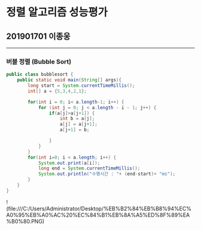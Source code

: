# 정렬 알고리즘 성능평가  

## 201901701 이종웅  

---  

### 버블 정렬 (Bubble Sort)  

```java
public class bubblesort {
    public static void main(String[] args){
        long start = System.currentTimeMillis();
        int[] a = {5,3,4,2,1};

        for(int i = 0; i< a.length-1; i++) {
            for (int j = 0; j < a.length - i - 1; j++) {
                if(a[j]>a[j+1]) {
                    int b = a[j];
                    a[j] = a[j+1];
                    a[j+1] = b;

                }
            }
        }
        for(int i=0; i < a.length; i++) {
            System.out.print(a[i]);
            long end = System.currentTimeMillis();
            System.out.println("수행시간 : "+ (end-start)+ "ms");
        }
    }
}
```  
!(file:///C:/Users/Administrator/Desktop/%EB%B2%84%EB%B8%94%EC%A0%95%EB%A0%AC%20%EC%84%B1%EB%8A%A5%ED%8F%89%EA%B0%80.PNG)

